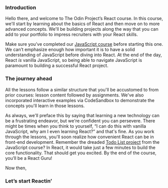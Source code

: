 ### Introduction

Hello there, and welcome to The Odin Project’s React course. In this course, we'll start by learning about the basics of React and then move on to more advanced concepts. We'll be building projects along the way that you can add to your portfolio to impress recruiters with your React skills.

Make sure you’ve completed our [JavaScript course](https://www.theodinproject.com/paths/full-stack-javascript/courses/javascript) before starting this one. We can’t emphasize enough how important it is to have a solid understanding of JavaScript before diving into React. At the end of the day, React *is* vanilla JavaScript, so being able to navigate JavaScript is paramount to building a successful React project.

### The journey ahead

All the lessons follow a similar structure that you'll be accustomed to from prior courses: lesson content followed by assignments. We've also incorporated interactive examples via CodeSandbox to demonstrate the concepts you'll learn in those lessons.

As always, we'll preface this by saying that learning a new technology can be a frustrating endeavor, but we're confident you can persevere. There might be times when you think to yourself, “I can do this with vanilla JavaScript, why am I even learning React?” and that's fine. As you work through the lessons, you'll soon realize how convenient React can be in front-end development. Remember the dreaded [Todo List project](https://www.theodinproject.com/lessons/node-path-javascript-todo-list) from the JavaScript course? In React, it would take just a few minutes to build the core functionality. That should get you excited. By the end of the course, you’ll be a React Guru!

Now then,

### Let’s start Reactin’
